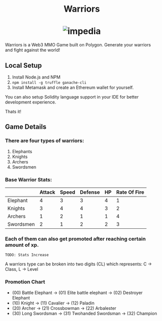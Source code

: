 <h1 align="center">
    <b>Warriors</b>
</h1>

<h1 align="center">
    <img src="https://cdn3.iconfinder.com/data/icons/fantasy-and-role-play-game-adventure-quest/512/Sword-128.png" alt="impedia">
</h1>

Warriors is a Web3 MMO Game built on Polygon. Generate your warriors and fight against the world!

## Local Setup

1. Install Node.js and NPM
2. `npm install -g truffle ganache-cli`
3. Install Metamask and create an Ethereum wallet for yourself.

You can also setup Solidity language support in your IDE for better development experience.

Thats it!

## Game Details

### There are four types of warriors:
1. Elephants
2. Knights
3. Archers
4. Swordsmen


### Base Warrior Stats:

|         | Attack | Speed | Defense | HP | Rate Of Fire |
|---------|--------|-------|---------|----|--------------|
|Elephant |   4    |   3   |    3    | 4  |      1       |
|Knights  |   3    |   4   |    4    | 3  |      2       |
|Archers  |   1    |   2   |    1    | 1  |      4       |
|Swordsmen|   2    |   1   |    2    | 2  |      3       |

### Each of them can also get promoted after reaching certain amount of xp.

`TODO: Stats Increase`

A warriors type can be broken into two digits (CL) which represents:
C -> Class, L -> Level

### Promotion Chart
* (00) Battle Elephant → (01) Elite battle elephant → (02) Destroyer Elephant
* (10) Knight → (11) Cavalier → (12) Paladin
* (20) Archer → (21) Crossbowman → (22) Arbalester
* (30) Long Swordsman → (31) Twohanded Swordsman → (32) Champion

